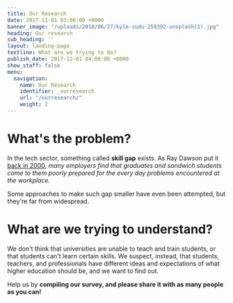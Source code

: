 ```yaml
---
title: Our Research
date: 2017-11-01 03:00:00 +0000
banner_image: "/uploads/2018/06/27/kyle-sudu-259392-unsplash(1).jpg"
heading: Our research
sub_heading: ''
layout: landing-page
textline: What are we trying to do?
publish_date: 2017-12-01 04:00:00 +0000
show_staff: false
menu:
  navigation:
    name: Our Research
    identifier: _ourresearch
    url: "/ourresearch/"
    weight: 2
---
```

# What's the problem?

In the tech sector, something called <strong>skill gap</strong> exists. As Ray Dawson put it <a href="https://www2.seas.gwu.edu/~mlancast/cs254/ppt/p209-dawson.pdf">back in 2000</a>, <em>many employers find that graduates and sandwich students
come  to  them  poorly  prepared  for  the  every  day  problems
  encountered  at  the  workplace.</em>

Some approaches to make such gap smaller have even been attempted, but they're far from widespread.

<h1>What are we trying to understand?</h1>

We don't think that universities are unable to teach and train students, or that students can't learn certain skills. We suspect, instead, that students, teachers, and professionals have different ideas and expectations of what higher education should be, and we want to find out.

Help us by <strong>compiling our survey<strong>, and please share it with as many people as you can!

